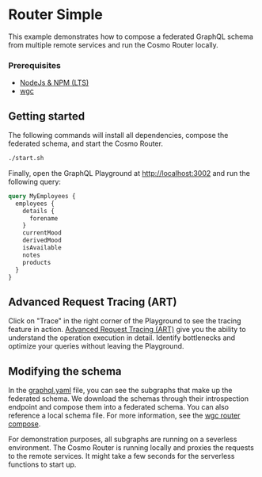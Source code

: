 # Router Simple

This example demonstrates how to compose a federated GraphQL schema from multiple remote services and run the Cosmo Router locally.

### Prerequisites

- [NodeJs & NPM (LTS)](https://nodejs.org/en/download/)
- [wgc](https://www.npmjs.com/package/wgc)

## Getting started

The following commands will install all dependencies, compose the federated schema, and start the Cosmo Router.

```bash
./start.sh
```

Finally, open the GraphQL Playground at [http://localhost:3002](http://localhost:3002) and run the following query:

```graphql
query MyEmployees {
  employees {
    details {
      forename
    }
    currentMood
    derivedMood
    isAvailable
    notes
    products
  }
}
```

## Advanced Request Tracing (ART)

Click on "Trace" in the right corner of the Playground to see the tracing feature in action. [Advanced Request Tracing (ART)](https://cosmo-docs.wundergraph.com/router/advanced-request-tracing-art) give you the ability to understand the operation execution in detail. Identify bottlenecks and optimize your queries without leaving the Playground.


## Modifying the schema

In the [graphql.yaml](graphql.yaml) file, you can see the subgraphs that make up the federated schema. We download the schemas through their introspection endpoint and compose them into a federated schema.
You can also reference a local schema file. For more information, see the [wgc router compose](https://cosmo-docs.wundergraph.com/cli/router/compose).

For demonstration purposes, all subgraphs are running on a severless environment. The Cosmo Router is running locally and proxies the requests to the remote services. It might take a few seconds for the serverless functions to start up.